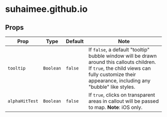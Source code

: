 # suhaimee.github.io

## Props

| Prop | Type | Default | Note |
|---|---|---|---|
| `tooltip` | `Boolean` | `false` | If `false`, a default "tooltip" bubble window will be drawn around this callouts children. If `true`, the child views can fully customize their appearance, including any "bubble" like styles. 
| `alphaHitTest` | `Boolean` | `false` | If `true`, clicks on transparent areas in callout will be passed to map. **Note**: iOS only.
